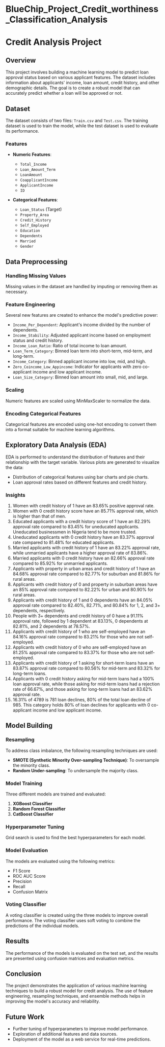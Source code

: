 # BlueChip_Project_Credit_worthiness_Classification_Analysis

# Credit Analysis Project

## Overview

This project involves building a machine learning model to predict loan approval status based on various applicant features. The dataset includes information about applicants' income, loan amount, credit history, and other demographic details. The goal is to create a robust model that can accurately predict whether a loan will be approved or not.

## Dataset

The dataset consists of two files: `Train.csv` and `Test.csv`. The training dataset is used to train the model, while the test dataset is used to evaluate its performance.

### Features

- **Numeric Features**:
  - `Total_Income`
  - `Loan_Amount_Term`
  - `LoanAmount`
  - `CoapplicantIncome`
  - `ApplicantIncome`
  - `ID`

- **Categorical Features**:
  - `Loan_Status` (Target)
  - `Property_Area`
  - `Credit_History`
  - `Self_Employed`
  - `Education`
  - `Dependents`
  - `Married`
  - `Gender`

## Data Preprocessing

### Handling Missing Values

Missing values in the dataset are handled by imputing or removing them as necessary.

### Feature Engineering

Several new features are created to enhance the model's predictive power:

- `Income_Per_Dependent`: Applicant's income divided by the number of dependents.
- `Income_Stability`: Adjusted applicant income based on employment status and credit history.
- `Income_Loan_Ratio`: Ratio of total income to loan amount.
- `Loan_Term_Category`: Binned loan term into short-term, mid-term, and long-term.
- `Income_Category`: Binned applicant income into low, mid, and high.
- `Zero_Coincome_Low_Appincome`: Indicator for applicants with zero co-applicant income and low applicant income.
- `Loan_Size_Category`: Binned loan amount into small, mid, and large.

### Scaling

Numeric features are scaled using MinMaxScaler to normalize the data.

### Encoding Categorical Features

Categorical features are encoded using one-hot encoding to convert them into a format suitable for machine learning algorithms.

## Exploratory Data Analysis (EDA)

EDA is performed to understand the distribution of features and their relationship with the target variable. Various plots are generated to visualize the data:

- Distribution of categorical features using bar charts and pie charts.
- Loan approval rates based on different features and credit history.

### Insights

1. Women with credit history of 1 have an 83.65% positive approval rate.
2. Women with 0 credit history score have an 85.71% approval rate, which is higher than that of men.
3. Educated applicants with a credit history score of 1 have an 82.29% approval rate compared to 83.45% for uneducated applicants. Uneducated businessmen in Nigeria tend to be more trusted.
4. Uneducated applicants with 0 credit history have an 83.37% approval rate compared to 81.48% for educated applicants.
5. Married applicants with credit history of 1 have an 83.22% approval rate, while unmarried applicants have a higher approval rate of 83.86%.
6. Married applicants with 0 credit history have an 82.66% approval rate compared to 85.92% for unmarried applicants.
7. Applicants with property in urban areas and credit history of 1 have an 84.68% approval rate compared to 82.77% for suburban and 81.86% for rural areas.
8. Applicants with credit history of 0 and property in suburban areas have an 85% approval rate compared to 82.22% for urban and 80.90% for rural areas.
9. Applicants with credit history of 1 and 0 dependents have an 84.05% approval rate compared to 82.40%, 82.71%, and 80.84% for 1, 2, and 3+ dependents, respectively.
10. People with 3+ dependents and credit history of 0 have a 91.11% approval rate, followed by 1 dependent at 83.13%, 0 dependents at 82.81%, and 2 dependents at 78.57%.
11. Applicants with credit history of 1 who are self-employed have an 84.16% approval rate compared to 83.21% for those who are not self-employed.
12. Applicants with credit history of 0 who are self-employed have an 81.25% approval rate compared to 83.37% for those who are not self-employed.
13. Applicants with credit history of 1 asking for short-term loans have an 83.87% approval rate compared to 80.56% for mid-term and 83.32% for long-term loans.
14. Applicants with 0 credit history asking for mid-term loans had a 100% loan approval rate, while those asking for mid-term loans had a rejection rate of 66.67%, and those asking for long-term loans had an 83.62% approval rate.
15. 16.31% of 4789 is 781 loan declines, 80% of the total loan decline of 985. This category holds 80% of loan declines for applicants with 0 co-applicant income and low applicant income.

## Model Building

### Resampling

To address class imbalance, the following resampling techniques are used:

- **SMOTE (Synthetic Minority Over-sampling Technique)**: To oversample the minority class.
- **Random Under-sampling**: To undersample the majority class.

### Model Training

Three different models are trained and evaluated:

1. **XGBoost Classifier**
2. **Random Forest Classifier**
3. **CatBoost Classifier**

### Hyperparameter Tuning

Grid search is used to find the best hyperparameters for each model.

### Model Evaluation

The models are evaluated using the following metrics:

- F1 Score
- ROC AUC Score
- Precision
- Recall
- Confusion Matrix

### Voting Classifier

A voting classifier is created using the three models to improve overall performance. The voting classifier uses soft voting to combine the predictions of the individual models.

## Results

The performance of the models is evaluated on the test set, and the results are presented using confusion matrices and evaluation metrics.

## Conclusion

The project demonstrates the application of various machine learning techniques to build a robust model for credit analysis. The use of feature engineering, resampling techniques, and ensemble methods helps in improving the model's accuracy and reliability.

## Future Work

- Further tuning of hyperparameters to improve model performance.
- Exploration of additional features and data sources.
- Deployment of the model as a web service for real-time predictions.
